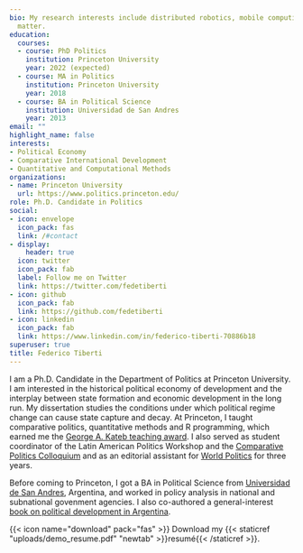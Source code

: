 ```yaml
---
bio: My research interests include distributed robotics, mobile computing and programmable
  matter.
education:
  courses:
  - course: PhD Politics
    institution: Princeton University
    year: 2022 (expected)
  - course: MA in Politics
    institution: Princeton University
    year: 2018
  - course: BA in Political Science
    institution: Universidad de San Andres
    year: 2013
email: ""
highlight_name: false
interests:
- Political Economy
- Comparative International Development
- Quantitative and Computational Methods
organizations:
- name: Princeton University
  url: https://www.politics.princeton.edu/
role: Ph.D. Candidate in Politics
social:
- icon: envelope
  icon_pack: fas
  link: /#contact
- display:
    header: true
  icon: twitter
  icon_pack: fab
  label: Follow me on Twitter
  link: https://twitter.com/fedetiberti
- icon: github
  icon_pack: fab
  link: https://github.com/fedetiberti
- icon: linkedin
  icon_pack: fab
  link: https://www.linkedin.com/in/federico-tiberti-70886b18
superuser: true
title: Federico Tiberti
---
```


I am a Ph.D. Candidate in the Department of Politics at Princeton University. I am interested in the historical political economy of development and the interplay between state formation and economic development in the long run. My dissertation studies the conditions under which political regime change can cause state capture and decay. At Princeton, I taught comparative politics, quantitative methods and R programming, which earned me the [George A. Kateb teaching award](https://politics.princeton.edu/news/four-graduate-students-receive-kateb-preceptor-award). I also served as student coordinator of the Latin American Politics Workshop and the [Comparative Politics Colloquium](https://politics.princeton.edu/event-series/comparative-politics-colloquium) and as an editorial assistant for [World Politics](https://www.cambridge.org/core/journals/world-politics) for three years.

Before coming to Princeton, I got a BA in Political Science from [Universidad de San Andres](https://udesa.edu.ar/), Argentina, and worked in policy analysis in national and subnational govenment agencies. I also co-authored a general-interest [book on political development in Argentina](https://www.loc.gov/item/2014510963/).

{{< icon name="download" pack="fas" >}} Download my {{< staticref "uploads/demo_resume.pdf" "newtab" >}}resumé{{< /staticref >}}.
